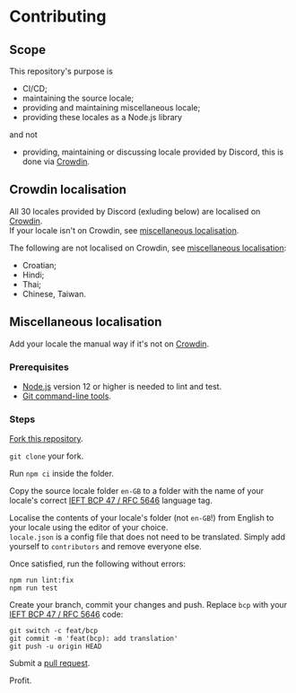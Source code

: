 # Contributing

[miscellaneous localisation]: #miscellaneous-localisation
[crowdin]: https://crowdin.com/project/paw-bot

## Scope

This repository's purpose is

* CI/CD;
* maintaining the source locale;
* providing and maintaining miscellaneous locale;
* providing these locales as a Node.js library

and not

* providing, maintaining or discussing locale provided by Discord, this is done via [Crowdin].

## Crowdin localisation

All 30 locales provided by Discord (exluding below) are localised on [Crowdin].  
If your locale isn't on Crowdin, see [miscellaneous localisation].  

The following are not localised on Crowdin, see [miscellaneous localisation]:

* Croatian;
* Hindi;
* Thai;
* Chinese, Taiwan.

## Miscellaneous localisation

Add your locale the manual way if it's not on [Crowdin].

### Prerequisites

* [Node.js](https://nodejs.org/) version 12 or higher is needed to lint and test.  
* [Git command-line tools](https://git-scm.com/downloads).

### Steps

[Fork this repository](/../../fork).  

`git clone` your fork.  

Run `npm ci` inside the folder.  

Copy the source locale folder `en-GB` to a folder with the name of your locale's correct [IEFT BCP 47 / RFC 5646](https://developer.crowdin.com/language-codes/) language tag.  

Localise the contents of your locale's folder (not `en-GB`!) from English to your locale using the editor of your choice.  
`locale.json` is a config file that does not need to be translated. Simply add yourself to `contributors` and remove everyone else.  

Once satisfied, run the following without errors:  

```sh-connection
npm run lint:fix
npm run test
```

Create your branch, commit your changes and push. Replace `bcp` with your [IEFT BCP 47 / RFC 5646](https://developer.crowdin.com/language-codes/) code:  

```sh-connection
git switch -c feat/bcp
git commit -m 'feat(bcp): add translation'
git push -u origin HEAD
```

Submit a [pull request](/../../compare).  

Profit.
